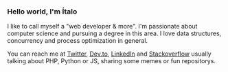 ### Hello world, I'm Ítalo

I like to call myself a "web developer & more". I'm passionate about computer science and pursuing a degree in this area. I love data structures, concurrency and process optimization in general.

You can reach me at [Twitter](https://twitter.com/itepifanio), [Dev.to](https://dev.to/itepifanio), [LinkedIn](https://www.linkedin.com/in/italoepifanio/) and [Stackoverflow](https://stackoverflow.com/users/8176014/itepifanio) usually talking about PHP, Python or JS, sharing some memes or fun repositorys.

